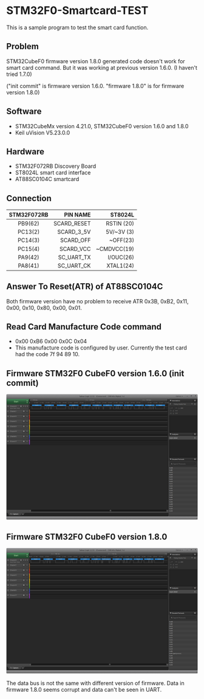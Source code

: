 # STM32F0-Smartcard-TEST
This is a sample program to test the smart card function. 

## Problem
   STM32CubeF0 firmware version 1.8.0 generated code doesn't work for smart card command.  But it was working at previous version 1.6.0.  (I haven't tried 1.7.0)
   
   ("init commit" is firmware version 1.6.0.  "firmware 1.8.0" is for firmware version 1.8.0)
   
## Software

  * STM32CubeMx version 4.21.0, STM32CubeF0 version 1.6.0 and 1.8.0
  * Keil uVision V5.23.0.0
  
## Hardware
* STM32F072RB Discovery Board
* ST8024L smart card interface
* AT88SC0104C smartcard

## Connection

| STM32F072RB  | PIN NAME   | ST8024L         |
|:------------:|-----------:|----------------:|
|      PB9(62) |SCARD_RESET | RSTIN (20)      |
|      PC13(2) |SCARD_3_5V  | 5V/~3V (3)      |
|      PC14(3) |SCARD_OFF   | ~OFF(23)        |
|      PC15(4) |SCARD_VCC   | ~CMDVCC(19)     |
|      PA9(42) |SC_UART_TX  | I/OUC(26)       |
|      PA8(41) |SC_UART_CK  | XTAL1(24)       |

##  Answer To Reset(ATR) of AT88SC0104C
  Both firmware version have no problem to receive ATR 
  0x3B, 0xB2, 0x11, 0x00, 0x10, 0x80, 0x00, 0x01. 
  
## Read Card Manufacture Code command
  * 0x00 0xB6 0x00 0x0C 0x04
  * This manufacture code is configured by user.  Currently the test card had the code 7f 94 89 10.

## Firmware STM32F0 CubeF0 version 1.6.0 (init commit)

![fw 1.6.0 command read configureation](https://github.com/MichaelTien8901/STM32F0-Smartcard-TEST/blob/master/pics/fw1_6_0.png "Data bus for command read configureation")

## Firmware STM32F0 CubeF0 version 1.8.0
![fw 1.8.0 command read configureation](https://github.com/MichaelTien8901/STM32F0-Smartcard-TEST/blob/master/pics/fw1_8_0.png "Data bus for command read configureation")

The data bus is not the same with different version of firmware.  Data in firmware 1.8.0 seems corrupt and data can't be seen in UART.
